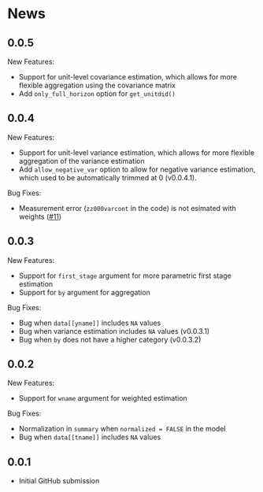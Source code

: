# News

## 0.0.5

New Features:

- Support for unit-level covariance estimation, which allows for more flexible aggregation using the covariance matrix
- Add `only_full_horizon` option for `get_unitdid()`

## 0.0.4

New Features:

- Support for unit-level variance estimation, which allows for more flexible aggregation of the variance estimation
- Add `allow_negative_var` option to allow for negative variance estimation, which used to be automatically trimmed at 0 (v0.0.4.1).

Bug Fixes:

- Measurement error (`zz000varcont` in the code) is not esimated with weights ([#11](https://github.com/kazuyanagimoto/unitdid/issues/11))


## 0.0.3

New Features:

- Support for `first_stage` argument for more parametric first stage estimation
- Support for `by` argument for aggregation

Bug Fixes:

- Bug when `data[[yname]]` includes `NA` values
- Bug when variance estimation includes `NA` values (v0.0.3.1)
- Bug when `by` does not have a higher category (v0.0.3.2)

## 0.0.2

New Features:

- Support for `wname` argument for weighted estimation

Bug Fixes:

- Normalization in `summary` when `normalized = FALSE` in the model
- Bug when `data[[tname]]` includes `NA` values

## 0.0.1

- Initial GitHub submission
